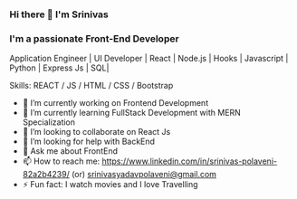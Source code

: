 ### Hi there 👋 I'm Srinivas


### I'm a passionate Front-End Developer
Application Engineer | UI Developer | React | Node.js | Hooks | Javascript | Python | Express Js | SQL|

Skills: REACT / JS / HTML / CSS / Bootstrap
- 🔭 I’m currently working on Frontend Development
- 🌱 I’m currently learning FullStack Development with MERN Specialization
- 👯 I’m looking to collaborate on React Js
- 🤔 I’m looking for help with BackEnd
- 💬 Ask me about FrontEnd
- 📫 How to reach me: https://www.linkedin.com/in/srinivas-polaveni-82a2b4239/ (or) srinivasyadavpolaveni@gmail.com
- ⚡ Fun fact: I watch movies and I love Travelling
